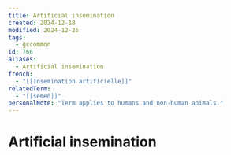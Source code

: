 ```yaml
---
title: Artificial insemination
created: 2024-12-18
modified: 2024-12-25
tags:
  - gccommon
id: 766
aliases:
  - Artificial insemination
french:
  - "[[Insemination artificielle]]"
relatedTerm:
  - "[[semen]]"
personalNote: "Term applies to humans and non-human animals."
---
```

# Artificial insemination
